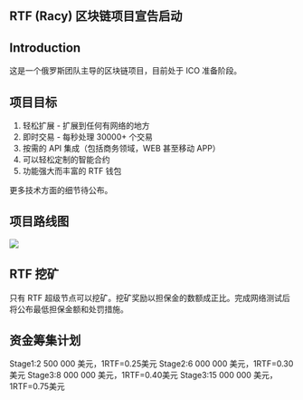 ## RTF (Racy) 区块链项目宣告启动

## Introduction
这是一个俄罗斯团队主导的区块链项目，目前处于 ICO 准备阶段。

## 项目目标
1. 轻松扩展 - 扩展到任何有网络的地方
2. 即时交易 - 每秒处理 30000+ 个交易
3. 按需的 API 集成（包括商务领域，WEB 甚至移动 APP）
4. 可以轻松定制的智能合约
5. 功能强大而丰富的 RTF 钱包

更多技术方面的细节待公布。

## 项目路线图
![](https://i.imgur.com/OUPIyxE.png)

## RTF 挖矿
只有 RTF 超级节点可以挖矿。挖矿奖励以担保金的数额成正比。完成网络测试后将公布最低担保金额和处罚措施。

## 资金筹集计划
Stage1:2 500 000 美元，1RTF=0.25美元
Stage2:6 000 000 美元，1RTF=0.30美元
Stage3:8 000 000 美元，1RTF=0.40美元
Stage3:15 000 000 美元，1RTF=0.75美元